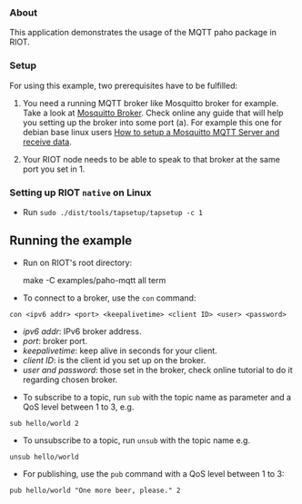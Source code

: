 ### About
This application demonstrates the usage of the MQTT paho package in RIOT.

### Setup
For using this example, two prerequisites have to be fulfilled:

1. You need a running MQTT broker like Mosquitto broker for example. Take a look at
[Mosquitto Broker](https://mosquitto.org/). Check online any guide that will help you setting up the broker into some port (a).
For example this one for debian base linux users [How to setup a Mosquitto MQTT Server and receive data](https://www.digitalocean.com/community/questions/how-to-setup-a-mosquitto-mqtt-server-and-receive-data-from-owntracks).

2. Your RIOT node needs to be able to speak to that broker at the same port you set in 1.

### Setting up RIOT `native` on Linux
- Run `sudo ./dist/tools/tapsetup/tapsetup -c 1`

## Running the example
- Run on RIOT's root directory:

  make -C examples/paho-mqtt all term

- To connect to a broker, use the `con` command:
```
con <ipv6 addr> <port> <keepalivetime> <client ID> <user> <password>
```
  * *ipv6 addr*: IPv6 broker address.
  * *port*: broker port.
  * *keepalivetime*: keep alive in seconds for your client.
  * *client ID*: is the client id you set up on the broker.
  * *user and password*: those set in the broker, check online tutorial to do it regarding chosen broker.

- To subscribe to a topic, run `sub` with the topic name as parameter and a QoS level between 1 to 3, e.g.
```
sub hello/world 2
```
- To unsubscribe to a topic, run `unsub` with the topic name e.g.
```
unsub hello/world
```

- For publishing, use the `pub` command with a QoS level between 1 to 3:
```
pub hello/world "One more beer, please." 2
```